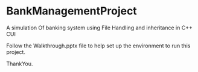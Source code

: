 # BankManagementProject
A simulation Of banking system using File Handling and inheritance in C++ CUI 

Follow the Walkthrough.pptx file to help set up the environment to run this project.

ThankYou.
